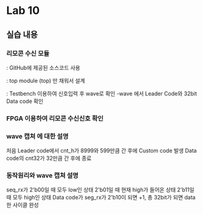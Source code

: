 # Lab 10

## 실습 내용

### **리모콘 수신 모듈**



: GitHub에 제공된 소스코드 사용

: top module (top) 만 채워서 설계

: Testbench 이용하여 신호입력 후 wave로 확인
-wave 에서 Leader Code와 32bit Data code 확인

###  **FPGA 이용하여 리모콘 수신신호 확인**

### **wave 캡쳐 에 대한 설명**

처음 Leader code에서 cnt_h가 8999와 599만큼 간 후에 Custom code 발생
Data code의 cnt32가 32만큼 간 후에 종료 

### **동작원리와 wave 캡쳐 설명**
seq_rx가 2'b00일 때 모두 low인 상태
				2'b01일 때 현재 high가 들어온 상태
				2'b11일 때 모두 high인 상태
Data code가 seg_rx가 2'b10이 되면 +1, 총 32bit가 되면 data 한 사이클 완성
<!--stackedit_data:
eyJoaXN0b3J5IjpbLTIxMzIzNDk5NzYsLTE1OTc2NjUyNzgsNT
QzODUxMjAsMTI2ODM1NTQ3NCwxNzI1MTgwMjA5LC0zMTQxMjE0
NDcsLTE5MDQ3ODAyMzFdfQ==
-->
